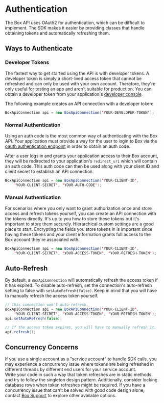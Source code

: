 Authentication
==============

The Box API uses OAuth2 for authentication, which can be difficult to implement.
The SDK makes it easier by providing classes that handle obtaining tokens and
automatically refreshing them.

Ways to Authenticate
--------------------

### Developer Tokens

The fastest way to get started using the API is with developer tokens. A
developer token is simply a short-lived access token that cannot be refreshed
and can only be used with your own account. Therefore, they're only useful for
testing an app and aren't suitable for production. You can obtain a developer
token from your application's [developer
console](https://cloud.app.box.com/developers/services).

The following example creates an API connection with a developer token:

```java
BoxApiConnection api = new BoxApiConnection('YOUR-DEVELOPER-TOKEN');
```

### Normal Authentication

Using an auth code is the most common way of authenticating with the Box API.
Your application must provide a way for the user to login to Box via the 
[oauth authentication endpoint][oauth-authorize] in order to obtain an auth code.

After a user logs in and grants your application access to their Box account,
they will be redirected to your application's `redirect_uri` which will contain
an auth code. This auth code can then be used along with your client ID and
client secret to establish an API connection.

```java
BoxApiConnection api = new BoxApiConnection('YOUR-CLIENT-ID',
    'YOUR-CLIENT-SECRET', 'YOUR-AUTH-CODE');
```

### Manual Authentication

For scenarios where you only want to grant authorization once and store
access and refresh tokens yourself, you can create an API connection with
the tokens directly.  It's up to you how to store these tokens but it's 
important to store them securely.  Hierarchical custom settings are a
good place to start.  Encrypting the fields you store tokens in is important 
since having these tokens and your client information grants full access
to the Box account they're associated with.

```java
BoxApiConnection api = new BoxApiConnection('YOUR-CLIENT-ID',
    'YOUR-CLIENT-SECRET', 'YOUR-ACCESS-TOKEN', 'YOUR-REFRESH-TOKEN');
```

Auto-Refresh
------------

By default, a `BoxApiConnection` will automatically refresh the access token if
it has expired. To disable auto-refresh, set the connection's auto-refresh
setting to false with `setAutoRefresh(false)`. Keep in mind that
you will have to manually refresh the access token yourself.

```java
// This connection won't auto-refresh.
BoxApiConnection api = new BoxAPIConnection('YOUR-CLIENT-ID',
    'YOUR-CLIENT-SECRET', 'YOUR-ACCESS-TOKEN', 'YOUR-REFRESH-TOKEN');
api.setAutoRefresh(false);

// If the access token expires, you will have to manually refresh it.
api.refresh();
```

Concurrency Concerns
--------------------
If you use a single account as a "service account" to handle SDK calls,
you may experience a concurrency issue where tokens are being refreshed in 
different threads by different end users for your service account.  
Write your code in such a way that token refreshes are in static methods and 
try to follow the singleton design pattern.  Additionally, consider locking
database rows when token refreshes might be required.  If you have a concurrency 
issue that can't be solved with good code design alone, 
contact [Box Support][box-support] to explore other available options.


[oauth-authorize]: https://box-content.readme.io/reference#authorize
[box-support]:https://community.box.com/t5/Help/ct-p/Support